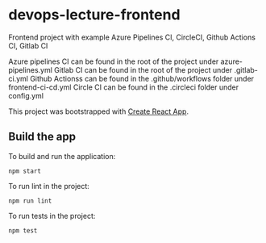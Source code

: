 # devops-lecture-frontend
Frontend project with example Azure Pipelines CI, CircleCI, Github Actions CI, Gitlab CI 

Azure pipelines CI can be found in the root of the project under azure-pipelines.yml
Gitlab CI can be found in the root of the project under .gitlab-ci.yml
Github Actionss can be found in the .github/workflows folder under frontend-ci-cd.yml
Circle CI can be found in the .circleci folder under config.yml

This project was bootstrapped with [Create React App](https://github.com/facebook/create-react-app).

## Build the app
To build and run the application:

```npm start```

To run lint in the project:

```npm run lint```

To run tests in the project:

```npm test```